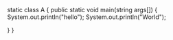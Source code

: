 static class A
{
 public static void main(string args[])
 {
  System.out.println("hello");
  System.out.println("World");
  
 }
}

